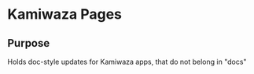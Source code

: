 # Kamiwaza Pages

## Purpose

Holds doc-style updates for Kamiwaza apps, that do not belong in "docs"


